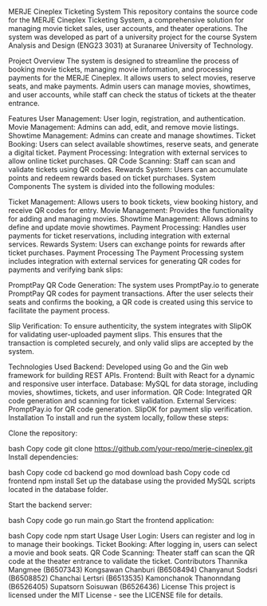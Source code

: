 MERJE Cineplex Ticketing System
This repository contains the source code for the MERJE Cineplex Ticketing System, a comprehensive solution for managing movie ticket sales, user accounts, and theater operations. The system was developed as part of a university project for the course System Analysis and Design (ENG23 3031) at Suranaree University of Technology.

Project Overview
The system is designed to streamline the process of booking movie tickets, managing movie information, and processing payments for the MERJE Cineplex. It allows users to select movies, reserve seats, and make payments. Admin users can manage movies, showtimes, and user accounts, while staff can check the status of tickets at the theater entrance.

Features
User Management: User login, registration, and authentication.
Movie Management: Admins can add, edit, and remove movie listings.
Showtime Management: Admins can create and manage showtimes.
Ticket Booking: Users can select available showtimes, reserve seats, and generate a digital ticket.
Payment Processing: Integration with external services to allow online ticket purchases.
QR Code Scanning: Staff can scan and validate tickets using QR codes.
Rewards System: Users can accumulate points and redeem rewards based on ticket purchases.
System Components
The system is divided into the following modules:

Ticket Management: Allows users to book tickets, view booking history, and receive QR codes for entry.
Movie Management: Provides the functionality for adding and managing movies.
Showtime Management: Allows admins to define and update movie showtimes.
Payment Processing: Handles user payments for ticket reservations, including integration with external services.
Rewards System: Users can exchange points for rewards after ticket purchases.
Payment Processing
The Payment Processing system includes integration with external services for generating QR codes for payments and verifying bank slips:

PromptPay QR Code Generation: The system uses PromptPay.io to generate PromptPay QR codes for payment transactions. After the user selects their seats and confirms the booking, a QR code is created using this service to facilitate the payment process.

Slip Verification: To ensure authenticity, the system integrates with SlipOK for validating user-uploaded payment slips. This ensures that the transaction is completed securely, and only valid slips are accepted by the system.

Technologies Used
Backend: Developed using Go and the Gin web framework for building REST APIs.
Frontend: Built with React for a dynamic and responsive user interface.
Database: MySQL for data storage, including movies, showtimes, tickets, and user information.
QR Code: Integrated QR code generation and scanning for ticket validation.
External Services:
PromptPay.io for QR code generation.
SlipOK for payment slip verification.
Installation
To install and run the system locally, follow these steps:

Clone the repository:

bash
Copy code
git clone https://github.com/your-repo/merje-cineplex.git
Install dependencies:

bash
Copy code
cd backend
go mod download
bash
Copy code
cd frontend
npm install
Set up the database using the provided MySQL scripts located in the database folder.

Start the backend server:

bash
Copy code
go run main.go
Start the frontend application:

bash
Copy code
npm start
Usage
User Login: Users can register and log in to manage their bookings.
Ticket Booking: After logging in, users can select a movie and book seats.
QR Code Scanning: Theater staff can scan the QR code at the theater entrance to validate the ticket.
Contributors
Thannika Mangmee (B6507343)
Kongsawan Chanburi (B6508494)
Chanyanut Sodsri (B6508852)
Chanchai Lertsri (B6513535)
Kamonchanok Thanonndang (B6526405)
Supatsorn Soisuwan (B6526436)
License
This project is licensed under the MIT License - see the LICENSE file for details.


